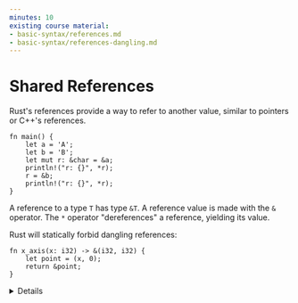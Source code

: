 ```yaml
---
minutes: 10
existing course material:
- basic-syntax/references.md
- basic-syntax/references-dangling.md
---
```


# Shared References

Rust's references provide a way to refer to another value, similar to pointers
or C++'s references.

<!-- mdbook-xgettext: skip -->
```rust,editable
fn main() {
    let a = 'A';
    let b = 'B';
    let mut r: &char = &a;
    println!("r: {}", *r);
    r = &b;
    println!("r: {}", *r);
}
```

A reference to a type `T` has type `&T`. A reference value is made with the `&`
operator. The `*` operator "dereferences" a reference, yielding its value.

Rust will statically forbid dangling references:

<!-- mdbook-xgettext: skip -->
```rust,editable,compile_fail
fn x_axis(x: i32) -> &(i32, i32) {
    let point = (x, 0);
    return &point;
}
```

<details>

* A reference is said to "borrow" the value it refers to.

* References are implemented as pointers, and a key advantage is that they can
  be much smaller than the thing they point to.

* Rust does not automatically create references for you - the `&` is always
  required.

* Rust will auto-dereference in some cases, in particular when invoking
  methods (try `r.count_ones()`). There is no need for an `->` operator
  like in C++.

* In this example, `r` is mutable so that it can be reassigned (`r = &b`).

* A shared reference does not allow modifying the valueit refers to, even if
  that value was mutable.  Try `*r = 'X'`.

* Rust is tracking the lifetimes of all references to ensure they live long
  enough. Dangling references cannot occur in safe Rust. `x_axis` would return
  a reference to `point`, but `point` will be deallocated when the function
  returns, so this will not compile.

* We will talk more about borrowing when we get to ownership.

</details>
